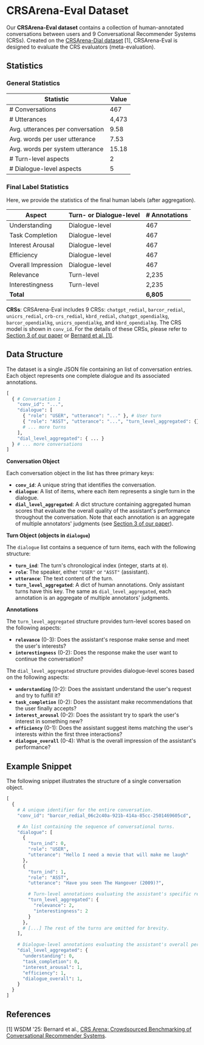 # CRSArena-Eval Dataset

Our **CRSArena-Eval dataset** contains a collection of human-annotated conversations between users and 9 Conversational Recommender Systems (CRSs). Created on the [CRSArena-Dial dataset](https://github.com/iai-group/crsarena-dial) [1], CRSArena-Eval is designed to evaluate the CRS evaluators (meta-evaluation).

## Statistics

### General Statistics
| Statistic                     | Value  |
|-------------------------------|--------|
| # Conversations                 | 467    |
| # Utterances                    | 4,473  |
| Avg. utterances per conversation | 9.58   |
| Avg. words per user utterance | 7.53   |
| Avg. words per system utterance | 15.18  |
| # Turn-level aspects            | 2      |
| # Dialogue-level aspects        | 5      |


### Final Label Statistics

Here, we provide the statistics of the final human labels (after aggregation).

| Aspect   | Turn- or Dialogue-level | # Annotations |
|---------|------------------------|---------------|
| Understanding | Dialogue-level         | 467           |
| Task Completion | Dialogue-level         | 467           |
| Interest Arousal | Dialogue-level         | 467           |
| Efficiency | Dialogue-level         | 467           |
| Overall Impression | Dialogue-level         | 467           |
| Relevance | Turn-level             | 2,235         |
| Interestingness | Turn-level             | 2,235         |
| **Total**   |                        | **6,805**     |



**CRSs**: CRSArena-Eval includes 9 CRSs: `chatgpt_redial`, `barcor_redial`, `unicrs_redial`, `crb-crs_redial`, `kbrd_redial`, `chatgpt_opendialkg`, `barcor_opendialkg`, `unicrs_opendialkg`, and `kbrd_opendialkg`. The CRS model is shown in `conv_id`. For the details of these CRSs, please refer to [Section 3 of our paper](https://arxiv.org/abs/2506.00314) or [Bernard et al. [1]](https://dl.acm.org/doi/10.1145/3701551.3704120).



## Data Structure

The dataset is a single JSON file containing an list of conversation entries. Each object represents one complete dialogue and its associated annotations.

```python
[
  { # Conversation 1
    "conv_id": "...",
    "dialogue": [
      { "role": "USER", "utterance": "..." }, # User turn
      { "role": "ASST", "utterance": "...", "turn_level_aggregated": {} }, # Only assistant turns have annotations
      # ... more turns
    ],
    "dial_level_aggregated": { ... }
  } # ... more conversations
]
```

**Conversation Object**

Each conversation object in the list has three primary keys:

*   **`conv_id`**: A unique string that identifies the conversation.
*   **`dialogue`**: A list of items, where each item represents a single turn in the dialogue.
*   **`dial_level_aggregated`**: A dict structure containing aggregated human scores that evaluate the overall quality of the assistant's performance throughout the conversation. Note that each annotation is an aggregate of multiple annotators' judgments (see [Section 3 of our paper](https://arxiv.org/abs/2506.00314)).

**Turn Object (objects in `dialogue`)**

The `dialogue` list contains a sequence of turn items, each with the following structure:

*   **`turn_ind`**: The turn's chronological index (integer, starts at `0`).
*   **`role`**: The speaker, either `"USER"` or `"ASST"` (assistant).
*   **`utterance`**: The text content of the turn.
*   **`turn_level_aggregated`**: A dict of human annotations. Only assistant turns have this key. The same as `dial_level_aggregated`, each annotation is an aggregate of multiple annotators' judgments.

**Annotations**

The `turn_level_aggregated` structure provides turn-level scores based on the following aspects:
*   **`relevance`** (0-3): Does the assistant's response make sense and meet the user's interests?
*   **`interestingness`** (0-2): Does the response make the user want to continue the conversation?

The `dial_level_aggregated` structure provides dialogue-level scores based on the following aspects:
*   **`understanding`** (0-2): Does the assistant understand the user's request and try to fulfill it?
*   **`task_completion`** (0-2): Does the assistant make recommendations that the user finally accepts?
*   **`interest_arousal`** (0-2): Does the assistant try to spark the user's interest in something new?
*   **`efficiency`** (0-1): Does the assistant suggest items matching the user's interests within the first three interactions?
*   **`dialogue_overall`** (0-4): What is the overall impression of the assistant's performance?

## Example Snippet

The following snippet illustrates the structure of a single conversation object.

```python
[
  {
    # A unique identifier for the entire conversation.
    "conv_id": "barcor_redial_06c2c40a-921b-414a-85cc-2501469605cd",

    # An list containing the sequence of conversational turns.
    "dialogue": [
      {
        "turn_ind": 0,
        "role": "USER",
        "utterance": "Hello I need a movie that will make me laugh"
      },
      {
        "turn_ind": 1,
        "role": "ASST",
        "utterance": "Have you seen The Hangover (2009)?",

        # Turn-level annotations evaluating the assistant's specific response.
        "turn_level_aggregated": {
          "relevance": 2,
          "interestingness": 2
        }
      },
      # [...] The rest of the turns are omitted for brevity.
    ],

    # Dialogue-level annotations evaluating the assistant's overall performance.
    "dial_level_aggregated": {
      "understanding": 0,
      "task_completion": 0,
      "interest_arousal": 1,
      "efficiency": 1,
      "dialogue_overall": 1,
    }
  }
]
```

## References
[1] WSDM '25: Bernard et al., [CRS Arena: Crowdsourced Benchmarking of Conversational Recommender Systems](https://dl.acm.org/doi/10.1145/3701551.3704120).